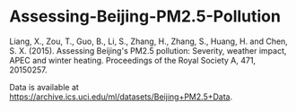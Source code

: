 # Assessing-Beijing-PM2.5-Pollution
Liang, X., Zou, T., Guo, B., Li, S., Zhang, H., Zhang, S., Huang, H. and Chen, S. X. (2015). Assessing Beijing's PM2.5 pollution: Severity, weather impact, APEC and winter heating. Proceedings of the Royal Society A, 471, 20150257.

Data is available at https://archive.ics.uci.edu/ml/datasets/Beijing+PM2.5+Data.
